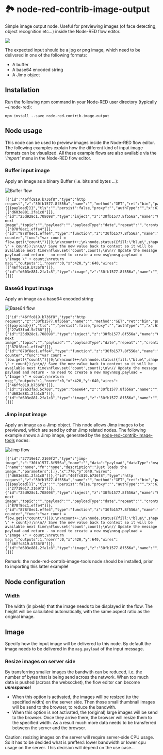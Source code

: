 # 🏞 node-red-contrib-image-output

Simple image output node. Useful for previewing images (of face detecting, object recognition etc...) inside the Node-RED flow editor.

![](https://raw.githubusercontent.com/rikukissa/node-red-contrib-image-output/master/.github/preview.png)

The expected input should be a jpg or png image, which need to be delivered in one of the following formats: 
+ A buffer
+ A base64 encoded string
+ A Jimp object

## Installation
Run the following npm command in your Node-RED user directory (typically ~/.node-red):
```
npm install --save node-red-contrib-image-output
```

## Node usage
This node can be used to preview images inside the Node-RED flow editor.  The following examples explain how the different kind of input image formats can be visualized.  All these example flows are also available via the *'Import'* menu in the Node-RED flow editor.

### Buffer input image
Apply an image as a binary Buffer (i.e. bits and bytes ...):

![Buffer flow](https://user-images.githubusercontent.com/14224149/71359306-52061180-258c-11ea-9b69-6f82e3c727a3.png)

```
[{"id":"46ffc819.b736f8","type":"http request","z":"30fb1577.8f556a","name":"","method":"GET","ret":"bin","paytoqs":false,"url":"https://dummyimage.com/200x150/000/fff&text={{{payload}}}","tls":"","persist":false,"proxy":"","authType":"","x":610,"y":640,"wires":[["d603e881.2fa1c8"]]},{"id":"25d928c1.708098","type":"inject","z":"30fb1577.8f556a","name":"Generate next image","topic":"","payload":"","payloadType":"date","repeat":"","crontab":"","once":false,"onceDelay":0.1,"x":200,"y":640,"wires":[["878f8ec1.effe4"]]},{"id":"878f8ec1.effe4","type":"function","z":"30fb1577.8f556a","name":"image counter","func":"var count = flow.get(\"count\")||0;\n\ncount++;\n\nnode.status({fill:\"blue\",shape:\"ring\",text:\"Image \" + count});\n\n// Save the new value back to context so it will be available next time\nflow.set('count',count);\n\n// Update the message payload and return - no need to create a new msg\nmsg.payload = \"Image \" + count;\nreturn msg;","outputs":1,"noerr":0,"x":420,"y":640,"wires":[["46ffc819.b736f8"]]},{"id":"d603e881.2fa1c8","type":"image","z":"30fb1577.8f556a","name":"","width":160,"data":"payload","dataType":"msg","thumbnail":true,"active":true,"x":800,"y":640,"wires":[]}]
```

### Base64 input image
Apply an image as a base64 encoded string:

![Base64 flow](https://user-images.githubusercontent.com/14224149/71359400-985b7080-258c-11ea-8636-dab883c43932.png)

```
[{"id":"46ffc819.b736f8","type":"http request","z":"30fb1577.8f556a","name":"","method":"GET","ret":"bin","paytoqs":false,"url":"https://dummyimage.com/200x150/000/fff&text={{{payload}}}","tls":"","persist":false,"proxy":"","authType":"","x":610,"y":640,"wires":[["27a53fad.5c768"]]},{"id":"25d928c1.708098","type":"inject","z":"30fb1577.8f556a","name":"Generate next image","topic":"","payload":"","payloadType":"date","repeat":"","crontab":"","once":false,"onceDelay":0.1,"x":200,"y":640,"wires":[["878f8ec1.effe4"]]},{"id":"878f8ec1.effe4","type":"function","z":"30fb1577.8f556a","name":"image counter","func":"var count = flow.get(\"count\")||0;\n\ncount++;\n\nnode.status({fill:\"blue\",shape:\"ring\",text:\"Image \" + count});\n\n// Save the new value back to context so it will be available next time\nflow.set('count',count);\n\n// Update the message payload and return - no need to create a new msg\nmsg.payload = \"Image \" + count;\nreturn msg;","outputs":1,"noerr":0,"x":420,"y":640,"wires":[["46ffc819.b736f8"]]},{"id":"27a53fad.5c768","type":"base64","z":"30fb1577.8f556a","name":"","action":"str","property":"payload","x":780,"y":640,"wires":[["d603e881.2fa1c8"]]},{"id":"d603e881.2fa1c8","type":"image","z":"30fb1577.8f556a","name":"","width":160,"data":"payload","dataType":"msg","thumbnail":true,"active":true,"x":960,"y":640,"wires":[]}]
```

### Jimp input image
Apply an image as a Jimp object.  This node allows Jimp images to be previewed, which are send by other Jimp related nodes.  The following example shows a Jimp image, generated by the [node-red-contrib-image-tools](https://www.npmjs.com/package/node-red-contrib-image-tools) nodes:

![Jimp flow](https://user-images.githubusercontent.com/14224149/71359517-f25c3600-258c-11ea-9086-0b298f92b69b.png)

```
[{"id":"27719e17.2169f2","type":"jimp-image","z":"30fb1577.8f556a","name":"","data":"payload","dataType":"msg","ret":"img","parameter1":"","parameter1Type":"msg","parameter2":"","parameter2Type":"msg","parameter3":"","parameter3Type":"msg","parameter4":"","parameter4Type":"msg","parameter5":"","parameter5Type":"msg","parameter6":"","parameter6Type":"msg","parameter7":"","parameter7Type":"msg","parameter8":"","parameter8Type":"msg","parameterCount":0,"jimpFunction":"none","selectedJimpFunction":{"name":"none","fn":"none","description":"Just loads the image.","parameters":[]},"x":770,"y":640,"wires":[["d603e881.2fa1c8"]]},{"id":"46ffc819.b736f8","type":"http request","z":"30fb1577.8f556a","name":"","method":"GET","ret":"bin","paytoqs":false,"url":"https://dummyimage.com/200x150/000/fff&text={{{payload}}}","tls":"","persist":false,"proxy":"","authType":"","x":610,"y":640,"wires":[["27719e17.2169f2"]]},{"id":"25d928c1.708098","type":"inject","z":"30fb1577.8f556a","name":"Generate next image","topic":"","payload":"","payloadType":"date","repeat":"","crontab":"","once":false,"onceDelay":0.1,"x":200,"y":640,"wires":[["878f8ec1.effe4"]]},{"id":"878f8ec1.effe4","type":"function","z":"30fb1577.8f556a","name":"image counter","func":"var count = flow.get(\"count\")||0;\n\ncount++;\n\nnode.status({fill:\"blue\",shape:\"ring\",text:\"Image \" + count});\n\n// Save the new value back to context so it will be available next time\nflow.set('count',count);\n\n// Update the message payload and return - no need to create a new msg\nmsg.payload = \"Image \" + count;\nreturn msg;","outputs":1,"noerr":0,"x":420,"y":640,"wires":[["46ffc819.b736f8"]]},{"id":"d603e881.2fa1c8","type":"image","z":"30fb1577.8f556a","name":"","width":160,"data":"payload","dataType":"msg","thumbnail":true,"active":true,"x":960,"y":640,"wires":[]}]
```

Remark: the node-red-contrib-image-tools node should be installed, prior to importing this latter example!

## Node configuration

### Width
The width (in pixels) that the image needs to be displayed in the flow.  The height will be calculated automatically, with the same aspect ratio as the original image.

## Image
Specify how the input image will be delivered to this node.  By default the image needs to be delivered in the ```msg.payload``` of the input message.

### Resize images on server side
By transferring smaller images the bandwith can be reduced, i.e. the number of bytes that is being send across the network.  When too much data is pushed (across the websocket), the flow editor can become ***unresponse***!

+ When this option is activated, the images will be resized (to the specified width) on the server side.  Then those small thumbnail images will be send to the browser, to reduce the bandwith. 
+ When this option is not activated, the (original) large images will be send to the browser.  Once they arrive there, the browser will resize them to the specified width.  As a result much more data needs to be transferred between the server and the browser.
        
Caution: resizing images on the server will require server-side CPU usage.  So it has to be decided what is prefferd: lower bandwidth or lower cpu usage on the server.  This decision will depend on the use case...
